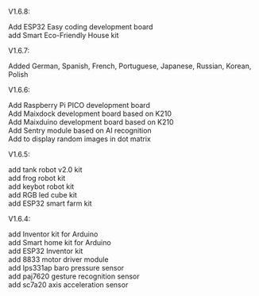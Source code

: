 V1.6.8:

Add ESP32 Easy coding development board<br>
add Smart Eco-Friendly House kit

V1.6.7:

Added German, Spanish, French, Portuguese, Japanese, Russian, Korean, Polish


V1.6.6:

Add Raspberry Pi PICO development board<br>
Add Maixdock development board based on K210<br>
Add Maixduino development board based on K210<br>
Add Sentry module based on AI recognition<br>
Add to display random images in dot matrix

V1.6.5:

add tank robot v2.0 kit<br>
add frog robot kit<br>
add keybot robot kit<br>
add RGB led cube kit<br>
add ESP32 smart farm kit

V1.6.4:

add Inventor kit for Arduino<br>
add Smart home kit for Arduino<br>
add ESP32 Inventor kit <br>
add 8833 motor driver module<br>
add Ips331ap baro pressure sensor<br>
add paj7620 gesture recognition sensor<br>
add sc7a20 axis acceleration sensor


